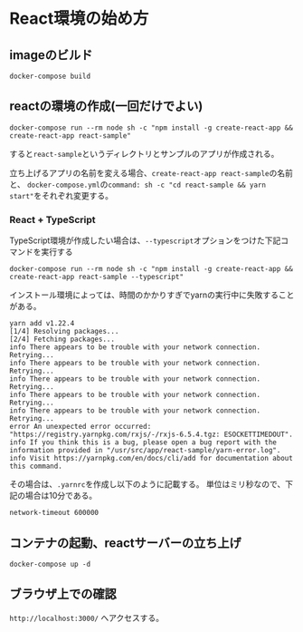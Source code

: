 # React環境の始め方

## imageのビルド
```
docker-compose build
```


## reactの環境の作成(一回だけでよい)
```
docker-compose run --rm node sh -c "npm install -g create-react-app && create-react-app react-sample"
```
すると`react-sample`というディレクトリとサンプルのアプリが作成される。

立ち上げるアプリの名前を変える場合、`create-react-app react-sample`の名前と、
`docker-compose.yml`の`command: sh -c "cd react-sample && yarn start"`をそれぞれ変更する。

### React + TypeScript
TypeScript環境が作成したい場合は、`--typescript`オプションをつけた下記コマンドを実行する
```
docker-compose run --rm node sh -c "npm install -g create-react-app && create-react-app react-sample --typescript"
```

インストール環境によっては、時間のかかりすぎでyarnの実行中に失敗することがある。
```
yarn add v1.22.4
[1/4] Resolving packages...
[2/4] Fetching packages...
info There appears to be trouble with your network connection. Retrying...
info There appears to be trouble with your network connection. Retrying...
info There appears to be trouble with your network connection. Retrying...
info There appears to be trouble with your network connection. Retrying...
info There appears to be trouble with your network connection. Retrying...
error An unexpected error occurred: "https://registry.yarnpkg.com/rxjs/-/rxjs-6.5.4.tgz: ESOCKETTIMEDOUT".
info If you think this is a bug, please open a bug report with the information provided in "/usr/src/app/react-sample/yarn-error.log".
info Visit https://yarnpkg.com/en/docs/cli/add for documentation about this command.
```

その場合は、`.yarnrc`を作成し以下のように記載する。
単位はミリ秒なので、下記の場合は10分である。
```
network-timeout 600000
```



## コンテナの起動、reactサーバーの立ち上げ
```
docker-compose up -d
```

## ブラウザ上での確認
`http://localhost:3000/` へアクセスする。
